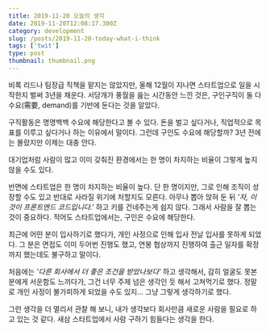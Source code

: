 ```yaml
---
title: 2019-11-20 오늘의 생각
date: 2019-11-20T12:08:17.300Z
category: development
slug: /posts/2019-11-20-today-what-i-think
tags: ['twit']
type: post
thumbnail: thumbnail.png
---
```


비록 리드나 팀장급 직책을 맡지는 않았지만, 올해 12월이 지나면 스타트업으로 일을 시작한지 벌써 3년을 채운다.
서당개가 풍월을 읊는 시간동안 느낀 것은, 구인구직이 둘 다 수요(需要, demand)를 기반에 둔다는 것을 알았다.

<!-- end -->

구직활동은 명명백백 수요에 해당한다고 볼 수 있다. 돈을 벌고 싶다거나, 직업적으로 목표를 이루고 싶다거나 하는 이유에서 말이다.
그런데 구인도 수요에 해당할까? 3년 전에는 몰랐지만 이제는 대충 안다.

대기업처럼 사람이 많고 이미 갖춰진 환경에서는 한 명이 차지하는 비율이 그렇게 높지 않을 수도 있다.

반면에 스타트업은 한 명이 차지하는 비율이 높다. 단 한 명이지만, 그로 인해 조직이 성장할 수도 있고
반대로 사라질 위기에 처할지도 모른다. 아무나 뽑아 앉혀 둔 뒤 _'자, 이것이 프론트엔드 코드입니다.'_ 하고 키를 건네주는게 쉽지 않다.
그래서 사람을 잘 뽑는 것이 중요하다. 적어도 스타트업에서는, 구인은 수요에 해당한다.

최근에 어떤 분이 입사하기로 했다가, 개인 사정으로 인해 입사 전날 입사를 못하게 되었다.
그 분은 면접도 이미 두어번 진행도 했고, 연봉 협상까지 진행하여 출근 일자를 확정까지 했는데도 불구하고 말이다.

처음에는 _'다른 회사에서 더 좋은 조건을 받았나보다'_ 하고 생각해서, 감히 얼굴도 못본 분에게 서운함도 느끼다가,
그건 너무 주제 넘은 생각인 듯 해서 고쳐먹기로 했다. 정말로 개인 사정이 불가피하게 되었을 수도 있지...
그냥 그렇게 생각하기로 했다.

그런 생각을 더 멀리서 관찰 해 보니, 내가 생각보다 회사만큼 새로운 사람을 필요로 하고 있는 것 같다.
새삼 스타트업에서 사람 구하기 힘들다는 생각을 한다.
